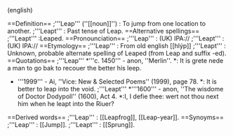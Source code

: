 (english)

==Definition==
;'''Leap''' (''[[noun]]'')
: To jump from one location to another.
;'''Leapt'''
: Past tense of Leap.
==Alternative spellings==
;'''Leapt'''
:Leaped.
==Pronounciation==
;'''Leap'''
: (UK) IPA://
;'''Leapt'''
: (UK) IPA://
==Etymology==
;'''Leap'''
: From old english [[hlýp]]
;'''Leapt'''
: Unknown, probable alternate spelling of Leaped (from Leap and suffix -ed).
==Quotations==
;'''Leap'''
*'''c. 1450''' - anon, ''Merlin''.
*: It is grete nede a man to go bak to recouer the better his leep.
* '''1999''' - Ai, ''Vice: New & Selected Poems'' (1999), page 78.
*: It is better to leap into the void.
;'''Leapt'''
*'''1600''' - anon, ''The wisdome of Doctor Dodypoll'' (1600), Act 4.
*:I, I defie thee: wert not thou next him when he leapt into the Riuer?

==Derived words==
;'''Leap'''
: [[Leapfrog]], [[Leap-year]].
==Synoyms==
;'''Leap'''
: [[Jump]].
;'''Leapt'''
: [[Sprung]].